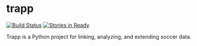 # trapp

[![Build Status](https://travis-ci.org/matt-bernhardt/trapp.svg)](https://travis-ci.org/matt-bernhardt/trapp) [![Stories in Ready](https://badge.waffle.io/matt-bernhardt/trapp.svg?label=ready&title=Ready)](http://waffle.io/matt-bernhardt/trapp)

Trapp is a Python project for linking, analyzing, and extending soccer data.
